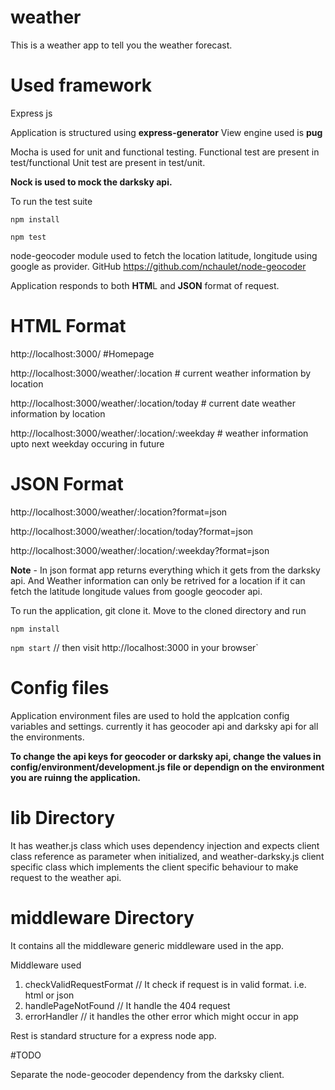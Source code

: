 # weather
This is a weather app to tell you the weather forecast.

# Used framework
Express js

Application is structured using **express-generator**
View engine used is **pug**

Mocha is used for unit and functional testing.
Functional test are present in test/functional
Unit test are present in test/unit.

**Nock is used to mock the darksky api.**

To run the test suite

`npm install`

`npm test`

node-geocoder module used to fetch the location latitude, longitude using google as provider.
GitHub https://github.com/nchaulet/node-geocoder

Application responds to both **HTM**L and **JSON** format of request.

# HTML Format
http://localhost:3000/ #Homepage

http://localhost:3000/weather/:location # current weather information by location

http://localhost:3000/weather/:location/today # current date weather information by location

http://localhost:3000/weather/:location/:weekday # weather information upto next weekday occuring in future

# JSON Format

http://localhost:3000/weather/:location?format=json

http://localhost:3000/weather/:location/today?format=json

http://localhost:3000/weather/:location/:weekday?format=json

**Note** - In json format app returns everything which it gets from the darksky api. And Weather information can only be retrived for a location if it can fetch the latitude longitude values from google geocoder api.

To run the application, git clone it. Move to the cloned directory and run

`npm install`

`npm start` // then visit http://localhost:3000 in your browser`

# Config files
Application environment files are used to hold the applcation config variables and settings.
currently it has geocoder api and darksky api for all the environments.

**To change the api keys for geocoder or darksky api, change the values in config/environment/development.js file or dependign on the environment you are ruinng the application.**

# lib Directory
It has weather.js class which uses dependency injection and expects client class reference as parameter when initialized,
and weather-darksky.js client specific class which implements the client specific behaviour to make request to the weather api.

# middleware Directory
It contains all the middleware generic middleware used in the app.

Middleware used

1. checkValidRequestFormat // It check if request is in valid format. i.e. html or json
2. handlePageNotFound // It handle the 404 request
3. errorHandler // it handles the other error which  might occur in app



Rest is standard structure for a express node app.

#TODO

Separate the node-geocoder dependency from the darksky client.